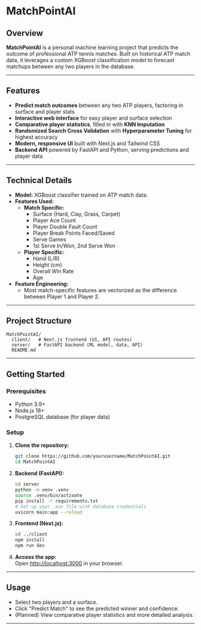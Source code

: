# MatchPointAI

## Overview

**MatchPointAI** is a personal machine learning project that predicts the outcome of professional ATP tennis matches. Built on historical ATP match data, it leverages a custom XGBoost classification model to forecast matchups between any two players in the database.

---

## Features

- **Predict match outcomes** between any two ATP players, factoring in surface and player stats
- **Interactive web interface** for easy player and surface selection
- **Comparative player statistics**, filled in with **KNN Imputation**
- **Randomized Search Cross Validation** with **Hyperparameter Tuning** for highest accuracy
- **Modern, responsive UI** built with Next.js and Tailwind CSS
- **Backend API** powered by FastAPI and Python, serving predictions and player data

---

## Technical Details

- **Model:** XGBoost classifier trained on ATP match data.
- **Features Used:**
  - **Match Specific:**  
    - Surface (Hard, Clay, Grass, Carpet)
    - Player Ace Count
    - Player Double Fault Count
    - Player Break Points Faced/Saved
    - Serve Games
    - 1st Serve In/Won, 2nd Serve Won
  - **Player Specific:**  
    - Hand (L/R)
    - Height (cm)
    - Overall Win Rate
    - Age
- **Feature Engineering:**  
  - Most match-specific features are vectorized as the difference between Player 1 and Player 2.

---

## Project Structure

```
MatchPointAI/
  client/   # Next.js frontend (UI, API routes)
  server/   # FastAPI backend (ML model, data, API)
  README.md
```

---

## Getting Started

### Prerequisites

- Python 3.9+
- Node.js 18+
- PostgreSQL database (for player data)

### Setup

1. **Clone the repository:**
   ```bash
   git clone https://github.com/yourusername/MatchPointAI.git
   cd MatchPointAI
   ```

2. **Backend (FastAPI):**
   ```bash
   cd server
   python -m venv .venv
   source .venv/bin/activate
   pip install -r requirements.txt
   # Set up your .env file with database credentials
   uvicorn main:app --reload
   ```

3. **Frontend (Next.js):**
   ```bash
   cd ../client
   npm install
   npm run dev
   ```

4. **Access the app:**  
   Open [http://localhost:3000](http://localhost:3000) in your browser.

---

## Usage

- Select two players and a surface.
- Click "Predict Match" to see the predicted winner and confidence.
- (Planned) View comparative player statistics and more detailed analysis.

---

